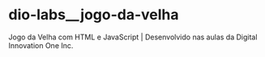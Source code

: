# dio-labs__jogo-da-velha
Jogo da Velha com HTML e JavaScript | Desenvolvido nas aulas da Digital Innovation One Inc.
